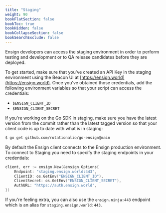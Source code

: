 ```yaml
---
title: "Staging"
weight: 90
bookFlatSection: false
bookToc: true
bookHidden: false
bookCollapseSection: false
bookSearchExclude: false
---
```


Ensign developers can access the staging environment in order to perform testing and development or to QA release candidates before they are deployed.

To get started, make sure that you've created an API Key in the staging environment using the Beacon UI at [https://ensign.world](https://ensign.world). Once you've obtained those credentials, add the following environment variables so that your script can access the credentials:

- `$ENSIGN_CLIENT_ID`
- `$ENSIGN_CLIENT_SECRET`

If you're working on the Go SDK in staging, make sure you have the latest version from the commit rather than the latest tagged version so that your client code is up to date with what is in staging:

```bash
$ go get github.com/rotationalio/go-ensign@main
```

By default the Ensign client connects to the Ensign production environment. To connect to Staging you need to specify the staging endpoints in your credentials:

```go
client, err := ensign.New(&ensign.Options{
    Endpoint: "staging.ensign.world:443",
    ClientID: os.GetEnv("ENSIGN_CLIENT_ID"),
    ClientSecret: os.GetEnv("ENSIGN_CLIENT_SECRET"),
    AuthURL: "https://auth.ensign.world",
})
```

If you're feeling extra, you can also use the `ensign.ninja:443` endpoint which is an alias for `staging.ensign.world:443`.
